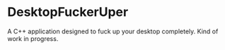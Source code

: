# DesktopFuckerUper
A C++ application designed to fuck up your desktop completely. Kind of work in progress.

